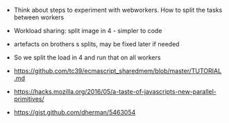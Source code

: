 - Think about steps to experiment with webworkers. How to split the tasks between workers
- Workload sharing: split image in 4 - simpler to code 
- artefacts on brothers s splits, may be fixed later if needed 
- So we split the load in 4 and run that on all workers

- https://github.com/tc39/ecmascript_sharedmem/blob/master/TUTORIAL.md
- https://hacks.mozilla.org/2016/05/a-taste-of-javascripts-new-parallel-primitives/
- https://gist.github.com/dherman/5463054
